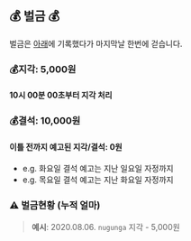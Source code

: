 ## :moneybag: 벌금 :moneybag:
벌금은 [아래](#warning벌금-현황)에 기록했다가 마지막날 한번에 걷습니다.

### :moneybag:지각: 5,000원
#### 10시 00분 00초부터 지각 처리

### :moneybag:결석: 10,000원


#### 이틀 전까지 예고된 지각/결석: 0원
- e.g. 화요일 결석 예고는 지난 일요일 자정까지
- e.g. 목요일 결석 예고는 지난 화요일 자정까지


### :warning: 벌금현황 (누적 얼마)
>**예시**: 2020.08.06. `nugunga` 지각 - 5,000원
